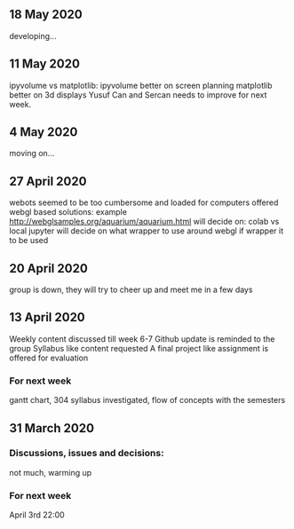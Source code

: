 ## 18 May 2020
developing...

## 11 May 2020
ipyvolume vs matplotlib: ipyvolume better on screen planning matplotlib better on 3d displays
Yusuf Can and Sercan needs to improve for next week.

## 4 May 2020
moving on...

## 27 April 2020
webots seemed to be too cumbersome and loaded for computers
offered webgl based solutions: example http://webglsamples.org/aquarium/aquarium.html
will decide on: colab vs local jupyter
will decide on what wrapper to use around webgl if wrapper it to be used

## 20 April 2020
group is down, they will try to cheer up and meet me in a few days

## 13 April 2020
Weekly content discussed till week 6-7
Github update is reminded to the group
Syllabus like content requested
A final project like assignment is offered for evaluation

### For next week
gantt chart, 304 syllabus investigated, flow of concepts with the semesters

## 31 March 2020

### Discussions, issues and decisions:  
not much, warming up


### For next week
April 3rd 22:00
